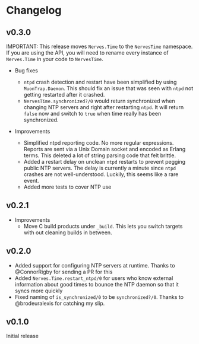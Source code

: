# Changelog

## v0.3.0

IMPORTANT: This release moves `Nerves.Time` to the `NervesTime` namespace. If
you are using the API, you will need to rename every instance of `Nerves.Time`
in your code to `NervesTime`.

* Bug fixes
  * `ntpd` crash detection and restart have been simplified by using
    `MuonTrap.Daemon`. This should fix an issue that was seen with `ntpd` not
    getting restarted after it crashed.
  * `NervesTime.synchronized?/0` would return synchronized when changing NTP
    servers and right after restarting `ntpd`. It will return `false` now and
    switch to `true` when time really has been synchronized.

* Improvements
  * Simplified ntpd reporting code. No more regular expressions. Reports are
    sent via a Unix Domain socket and encoded as Erlang terms. This deleted a
    lot of string parsing code that felt brittle.
  * Added a restart delay on unclean `ntpd` restarts to prevent pegging public
    NTP servers. The delay is currently a minute since `ntpd` crashes are not
    well-understood. Luckily, this seems like a rare event.
  * Added more tests to cover NTP use

## v0.2.1

* Improvements
  * Move C build products under `_build`. This lets you switch targets with out
    cleaning builds in between.

## v0.2.0

* Added support for configuring NTP servers at runtime. Thanks to @ConnorRigby
  for sending a PR for this
* Added `Nerves.Time.restart_ntpd/0` for users who know external information
  about good times to bounce the NTP daemon so that it syncs more quickly
* Fixed naming of `is_synchronized/0` to be `synchronized?/0`. Thanks to
  @brodeuralexis for catching my slip.

## v0.1.0

Initial release
